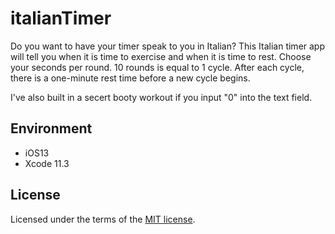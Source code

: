 #  italianTimer

Do you want to have your timer speak to you in Italian? This Italian timer app will tell you when it is time to exercise and when it is time to rest. Choose your seconds per round. 10 rounds is equal to 1 cycle. After each cycle, there is a one-minute rest time before a new cycle begins.

I've also built in a secert booty workout if you input "0" into the text field.

## Environment
* iOS13
* Xcode 11.3

## License
Licensed under the terms of the [MIT license](LICENSE.txt).

